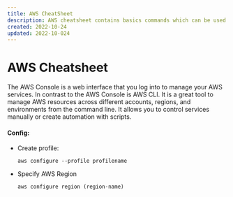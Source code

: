 ```yaml
---
title: AWS CheatSheet
description: AWS cheatsheet contains basics commands which can be used via AWS Console or AWS CLI.
created: 2022-10-24
updated: 2022-10-024
---
```


# AWS Cheatsheet

The AWS Console is a web interface that you log into to manage your AWS services. In contrast to the AWS Console is AWS CLI. It is a great tool to manage AWS resources across different accounts, regions, and environments from the command line. It allows you to control services manually or create automation with scripts.

#### Config:

 - Create profile:
	```
	aws configure --profile profilename
	```
- Specify AWS Region
	```
	aws configure region (region-name)
	```